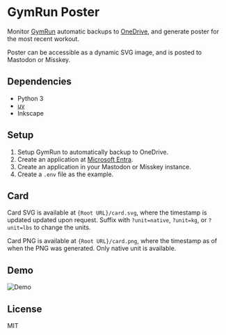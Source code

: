 # GymRun Poster

Monitor [GymRun] automatic backups to [OneDrive], and generate poster for the most recent workout.

Poster can be accessible as a dynamic SVG image, and is posted to Mastodon or Misskey.

## Dependencies

- Python 3
- [uv](https://docs.astral.sh/uv/)
- Inkscape

## Setup

<!--
1. Setup GymRun to automatically backup to Google Drive.
2. Use [GPSOauth] to get the master token of your account.
    ```python
    import gpsoauth

    email = 'example@gmail.com'  # Your Google account email
    password = 'my-password'  # Your Google account password, if you have 2FA, use an “app password”
    android_id = '0123456789abcdef'  # Get it from `adb shell 'settings get secure android_id'`

    # As of July 2023, you need to install OpenSSL 1.* and urllib3 1.26.16 to make this work.
    # Install urllib3 1.* with `pip install urllib3==1.26.16`.
    # Check your OpenSSL version with `python -c "import ssl; print(ssl.OPENSSL_VERSION)"`.
    master_response = gpsoauth.perform_master_login(email, password, android_id)
    master_token = master_response['Token']
    # Master token usually starts with `aas_et/`
    print(master_token)
    ```
4. Create a `.env` file as the example.
5. Run the Flask server at `app.py`.

[Google Drive]: https://www.google.com/drive/
[GPSOauth]: https://github.com/simon-weber/gpsoauth/
-->

1. Setup GymRun to automatically backup to OneDrive.
2. Create an application at [Microsoft Entra].
3. Create an application in your Mastodon or Misskey instance.
4. Create a `.env` file as the example.

## Card

Card SVG is available at `{Root URL}/card.svg`, where the timestamp is updated updated upon request.
Suffix with `?unit=native`, `?unit=kg`, or `?unit=lbs` to change the units.

Card PNG is available at `{Root URL}/card.png`, where the timestamp as of when the PNG was generated.
Only native unit is available.

[GymRun]: https://play.google.com/store/apps/details?id=com.imperon.android.gymapp
[OneDrive]: https://onedrive.live.com/
[Microsoft Entra]: https://entra.microsoft.com/#view/Microsoft_AAD_IAM/StartboardApplicationsMenuBlade/~/AppAppsPreview

## Demo

![Demo](https://labs.1a23.com/gymrun/card.svg)

## License

MIT
